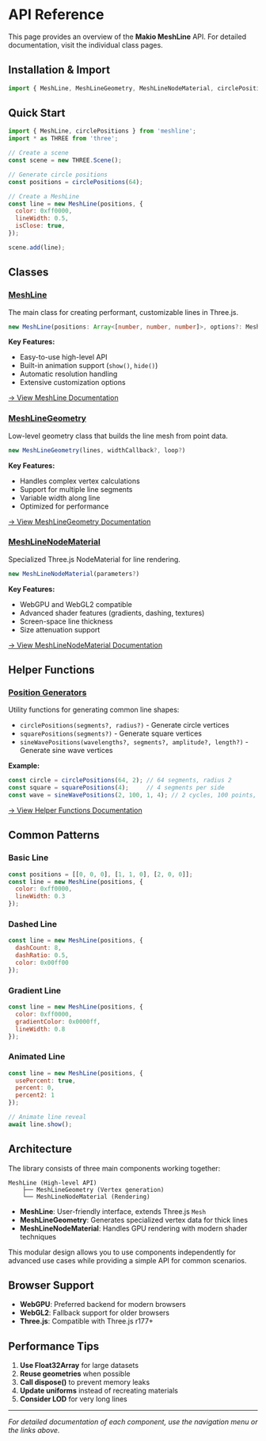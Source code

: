 # API Reference

This page provides an overview of the **Makio MeshLine** API. For detailed documentation, visit the individual class pages.

## Installation & Import

```js
import { MeshLine, MeshLineGeometry, MeshLineNodeMaterial, circlePositions, squarePositions, sineWavePositions } from 'meshline';
```

## Quick Start

```javascript
import { MeshLine, circlePositions } from 'meshline';
import * as THREE from 'three';

// Create a scene
const scene = new THREE.Scene();

// Generate circle positions
const positions = circlePositions(64); 

// Create a MeshLine
const line = new MeshLine(positions, {
  color: 0xff0000,
  lineWidth: 0.5,
  isClose: true,
});

scene.add(line);
```

## Classes

### [MeshLine](/meshline)

The main class for creating performant, customizable lines in Three.js.

```ts
new MeshLine(positions: Array<[number, number, number]>, options?: MeshLineOptions)
```

**Key Features:**
- Easy-to-use high-level API
- Built-in animation support (`show()`, `hide()`)
- Automatic resolution handling
- Extensive customization options

[→ View MeshLine Documentation](/meshline)

### [MeshLineGeometry](/meshline-geometry)

Low-level geometry class that builds the line mesh from point data.

```ts
new MeshLineGeometry(lines, widthCallback?, loop?)
```

**Key Features:**
- Handles complex vertex calculations
- Support for multiple line segments
- Variable width along line
- Optimized for performance

[→ View MeshLineGeometry Documentation](/meshline-geometry)

### [MeshLineNodeMaterial](/meshline-material)

Specialized Three.js NodeMaterial for line rendering.

```ts
new MeshLineNodeMaterial(parameters?)
```

**Key Features:**
- WebGPU and WebGL2 compatible
- Advanced shader features (gradients, dashing, textures)
- Screen-space line thickness
- Size attenuation support

[→ View MeshLineNodeMaterial Documentation](/meshline-material)

## Helper Functions

### [Position Generators](/helpers)

Utility functions for generating common line shapes:

- `circlePositions(segments?, radius?)` - Generate circle vertices
- `squarePositions(segments?)` - Generate square vertices
- `sineWavePositions(wavelengths?, segments?, amplitude?, length?)` - Generate sine wave vertices

**Example:**
```javascript
const circle = circlePositions(64, 2); // 64 segments, radius 2
const square = squarePositions(4);     // 4 segments per side
const wave = sineWavePositions(2, 100, 1, 4); // 2 cycles, 100 points, amplitude 1, length 4
```

[→ View Helper Functions Documentation](/helpers)

## Common Patterns

### Basic Line

```javascript
const positions = [[0, 0, 0], [1, 1, 0], [2, 0, 0]];
const line = new MeshLine(positions, {
  color: 0xff0000,
  lineWidth: 0.3
});
```

### Dashed Line

```javascript
const line = new MeshLine(positions, {
  dashCount: 8,
  dashRatio: 0.5,
  color: 0x00ff00
});
```

### Gradient Line

```javascript
const line = new MeshLine(positions, {
  color: 0xff0000,
  gradientColor: 0x0000ff,
  lineWidth: 0.8
});
```

### Animated Line

```javascript
const line = new MeshLine(positions, {
  usePercent: true,
  percent: 0,
  percent2: 1
});

// Animate line reveal
await line.show();
```

## Architecture

The library consists of three main components working together:

```
MeshLine (High-level API)
    ├── MeshLineGeometry (Vertex generation)
    └── MeshLineNodeMaterial (Rendering)
```

- **MeshLine**: User-friendly interface, extends Three.js `Mesh`
- **MeshLineGeometry**: Generates specialized vertex data for thick lines  
- **MeshLineNodeMaterial**: Handles GPU rendering with modern shader techniques

This modular design allows you to use components independently for advanced use cases while providing a simple API for common scenarios.

## Browser Support

- **WebGPU**: Preferred backend for modern browsers
- **WebGL2**: Fallback support for older browsers
- **Three.js**: Compatible with Three.js r177+

## Performance Tips

1. **Use Float32Array** for large datasets
2. **Reuse geometries** when possible
3. **Call dispose()** to prevent memory leaks
4. **Update uniforms** instead of recreating materials
5. **Consider LOD** for very long lines

---

*For detailed documentation of each component, use the navigation menu or the links above.* 